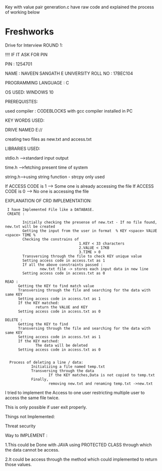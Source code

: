 Key with value pair generation.c have raw code and explained the process of working below


# Freshworks
Drive for Interview
ROUND 1:


!!!! IF IT ASK FOR PIN
 
 
 PIN : 1254701










NAME : NAVEEN SANGATH E
UNIVERSITY ROLL NO : 17BEC104

PROGRAMMING LANGUAGE : C

OS USED: WINDOWS 10

PREREQUISTES:
           
           
   used compiler : CODEBLOCKS with gcc compiler installed in PC
 
 
 KEY WORDS USED:
           
           
   DRIVE NAMED E://
           
   creating two files as new.txt and access.txt
            
LIBRARIES USED:


  stdio.h -->standard input output 
  
  
  time.h  -->fetching present time of system
  
  
  string.h-->using string function - strcpy only used
  
  If ACCESS CODE is 1 --> Some one is already accessing the file
  If ACCESS CODE is 0 --> No one is accessing the file
  


EXPLANATION OF CRD IMPLEMENTATION:


     I have Implemented File like a DATABASE.
     CREATE :
            
            Initially checking the presense of new.txt - If no file found, new.txt will be created
            Getting the input from the user in format  % KEY <space> VALUE <space> TIME %
            Checking the constrains of 
                                      1.KEY < 33 characters
                                      2.VALUE < 17KB
                                      3.TIME > 0
            Transversing through the file to check KEY unique value
            Setting access code in access.txt as 1
            If all the above constraints passed :
                    new.txt file -> stores each input data in new line 
            Setting access code in access.txt as 0
  
    READ :
          Getting the KEY to find match value
          Transversing through the file and searching for the data with same KEY
          Setting access code in access.txt as 1
          If the KEY matched:
                  return the VALUE and KEY
          Setting access code in access.txt as 0
          
    DELETE :
          Getting the KEY to find 
          Transversing through the file and searching for the data with same KEY
          Setting access code in access.txt as 1
          If the KEY matched:
                  The data will be deleted
          Setting access code in access.txt as 0
      
      
      Process of deleting a line / data:
                Initializing a file named temp.txt
                Transversing through the data
                        If the KEY matches,Data is not copied to temp.txt
                Finally,
                        removing new.txt and renaming temp.txt ->new.txt
    
          
 I tried to implement the Access to one user restricting multiple user to access the same file twice.


This is only possible if user exit properly.
  
  
Things not Implemented:


Threat security


Way to IMPLEMENT :


1.This could be Done with JAVA using PROTECTED CLASS through which the data cannot be access.


2.It could be access through the method which could implemented to return those values.
